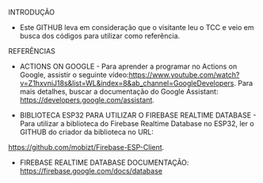 INTRODUÇÃO
- Este GITHUB leva em consideração que o visitante leu o TCC e veio em busca dos códigos para utilizar como referência.


REFERÊNCIAS

- ACTIONS ON GOOGLE - Para aprender a programar no Actions on Google, assistir o seguinte vídeo:https://www.youtube.com/watch?v=Z1hxvniJ18s&list=WL&index=8&ab_channel=GoogleDevelopers. Para mais detalhes, buscar a documentação do Google Assistant:
https://developers.google.com/assistant.


- BIBLIOTECA ESP32 PARA UTILIZAR O FIREBASE REALTIME DATABASE - Para utilizar a biblioteca do Firebase Realtime Database no ESP32, ler o GITHUB do criador da biblioteca no URL:

https://github.com/mobizt/Firebase-ESP-Client.


- FIREBASE REALTIME DATABASE DOCUMENTAÇÃO: https://firebase.google.com/docs/database
